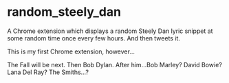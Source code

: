 # random_steely_dan

A Chrome extension which displays a random Steely Dan lyric snippet at some random time once every few hours. And then tweets it.

This is my first Chrome extension, however...

The Fall will be next. Then Bob Dylan. After him...Bob Marley? David Bowie? Lana Del Ray? The Smiths...?
